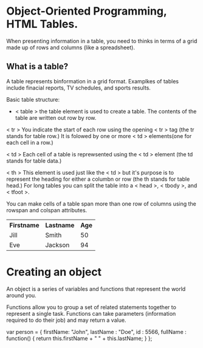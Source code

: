 # Object-Oriented Programming, HTML Tables.

When presenting information in a table, you need to thinks in terms of a grid made up of rows and columns (like a spreadsheet).

## What is a table?

A table represents binformation in a grid format. Examplkes of tables include finacial reports, TV schedules, and sports results.

Basic table structure:

- < table >
the table element is used to create a table. The contents of the table are written out row by row.

< tr > 
You indicate the start of each row using the opening < tr > tag (the tr stands for table row.)  It is folowed by one or more < td > elements(one for each cell in a row.)

< td >
Each cell of a table is reprewsented using the < td > element (the td stands for table data.)

< th >
This element is used just like the < td > but it's purpose is to represent the heading for either a columbn or row (the th stands for table head.)
For long tables you can split the table into a < head >, < tbody >, and < tfoot >.

You can make cells of a table span more than one row of columns using the rowspan and colspan attributes.

<table style="width:100%">
  <tr>
    <th>Firstname</th>
    <th>Lastname</th>
    <th>Age</th>
  </tr>
  <tr>
    <td>Jill</td>
    <td>Smith</td>
    <td>50</td>
  </tr>
  <tr>
    <td>Eve</td>
    <td>Jackson</td>
    <td>94</td>
  </tr>
</table>

# Creating an object

An  object is a series of variables and functions that represent the world around you.

Functions allow you to group a set of related statements together to represent a single task. Functions can take parameters (information required to do their job) and may return a value.

 var person = {
  firstName: "John",
  lastName : "Doe",
  id       : 5566,
  fullName : function() {
    return this.firstName + " " + this.lastName;
  }
};
